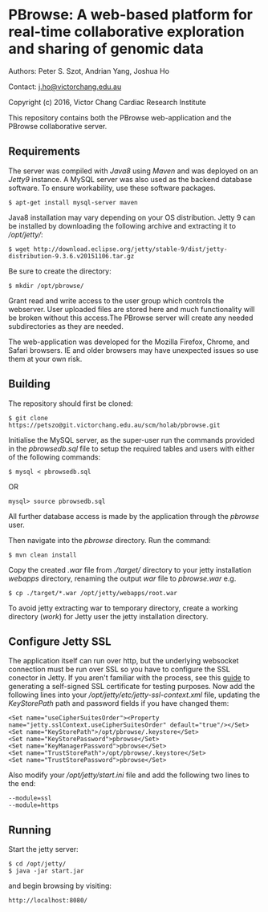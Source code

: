 # PBrowse: A web-based platform for real-time collaborative exploration and sharing of genomic data

Authors: Peter S. Szot, Andrian Yang, Joshua Ho

Contact: j.ho@victorchang.edu.au

Copyright (c) 2016, Victor Chang Cardiac Research Institute

This repository contains both the PBrowse web-application and the PBrowse collaborative server.

## Requirements

The server was compiled with *Java8* using *Maven* and was deployed on an *Jetty9* instance. A MySQL server was also used as the backend database software. To ensure workability, use these software packages.

```
$ apt-get install mysql-server maven
```

Java8 installation may vary depending on your OS distribution. Jetty 9 can be installed by downloading the following archive and extracting it to */opt/jetty/*:

```
$ wget http://download.eclipse.org/jetty/stable-9/dist/jetty-distribution-9.3.6.v20151106.tar.gz
```

Be sure to create the directory:

```
$ mkdir /opt/pbrowse/
```

Grant read and write access to the user group which controls the webserver. User uploaded files are stored here and much functionality will be broken without this access.The PBrowse server will create any needed subdirectories as they are needed.

The web-application was developed for the Mozilla Firefox, Chrome, and Safari browsers. IE and older browsers may have unexpected issues so use them at your own risk.

## Building

The repository should first be cloned:

```
$ git clone https://petszo@git.victorchang.edu.au/scm/holab/pbrowse.git
```

Initialise the MySQL server, as the super-user run the commands provided in the *pbrowsedb.sql* file to setup the required tables and users with either of the following commands:

```
$ mysql < pbrowsedb.sql
```
OR
```
mysql> source pbrowsedb.sql
```

All further database access is made by the application through the *pbrowse* user.

Then navigate into the *pbrowse* directory. Run the command:

```
$ mvn clean install
```

Copy the created *.war* file from *./target/* directory to your jetty installation *webapps* directory, renaming the output *war* file to *pbrowse.war* e.g.
```
$ cp ./target/*.war /opt/jetty/webapps/root.war
```

To avoid jetty extracting war to temporary directory, create a working directory (*work*) for Jetty user the jetty installation directory.

## Configure Jetty SSL

The application itself can run over http, but the underlying websocket connection must be run over SSL so you have to configure the SSL conector in Jetty. If you aren't familiar with the process, see this
[guide](http://examples.javacodegeeks.com/enterprise-java/jetty/jetty-ssl-configuration-example/) to generating a self-signed SSL certificate for testing purposes. Now add the following lines into
your */opt/jetty/etc/jetty-ssl-context.xml* file, updating the *KeyStorePath* path and password fields if you have changed them:

```
<Set name="useCipherSuitesOrder"><Property name="jetty.sslContext.useCipherSuitesOrder" default="true"/></Set>
<Set name="KeyStorePath">/opt/pbrowse/.keystore</Set>
<Set name="KeyStorePassword">pbrowse</Set>
<Set name="KeyManagerPassword">pbrowse</Set>
<Set name="TrustStorePath">/opt/pbrowse/.keystore</Set>
<Set name="TrustStorePassword">pbrowse</Set>
```

Also modify your */opt/jetty/start.ini* file and add the following two lines to the end:

```
--module=ssl
--module=https
```

## Running

Start the jetty server:

```
$ cd /opt/jetty/
$ java -jar start.jar
```

and begin browsing by visiting:
```
http://localhost:8080/
```
